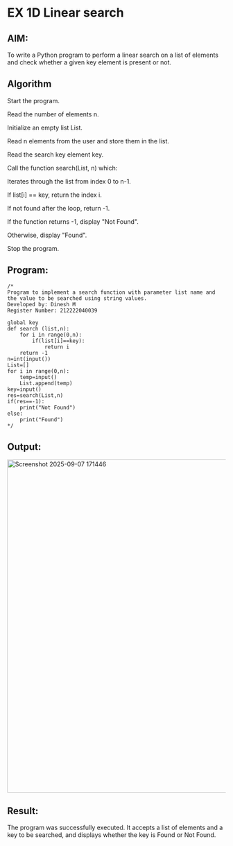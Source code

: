# EX 1D Linear search

## AIM:
To write a Python program to perform a linear search on a list of elements and check whether a given key element is present or not.



## Algorithm
Start the program.

Read the number of elements n.

Initialize an empty list List.

Read n elements from the user and store them in the list.

Read the search key element key.

Call the function search(List, n) which:

Iterates through the list from index 0 to n-1.

If list[i] == key, return the index i.

If not found after the loop, return -1.

If the function returns -1, display "Not Found".

Otherwise, display "Found".

Stop the program.

## Program:
```
/*
Program to implement a search function with parameter list name and the value to be searched using string values.
Developed by: Dinesh M
Register Number: 212222040039

global key
def search (list,n):
    for i in range(0,n):
        if(list[i]==key):
            return i
    return -1
n=int(input())
List=[]
for i in range(0,n):
    temp=input()
    List.append(temp)
key=input()
res=search(List,n)
if(res==-1):
    print("Not Found")
else:
    print("Found")
*/
```

## Output:

<img width="1298" height="769" alt="Screenshot 2025-09-07 171446" src="https://github.com/user-attachments/assets/c42f55b3-104d-40f3-873e-958a32d7def2" />


## Result:
The program was successfully executed.
It accepts a list of elements and a key to be searched, and displays whether the key is Found or Not Found.

